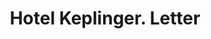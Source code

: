 ---
doi: 10.7916/D8D238RR
date_other: '1896'
date_other_textual: '1896'
form: correspondence
genre:
- Letters (correspondence)
name:
- Hotel Keplinger
object_in_context_url: https://biggert.cul.columbia.edu/items/view/ave_biggert_01236
subject_hierarchical_geographic:
- Alliance, Ohio, United States
subject_name:
- Hotel Keplinger
title: Hotel Keplinger. Letter
sort_title: Hotel Keplinger. Letter
call_number: ave_biggert_01236
coordinates:
- 40.913333333333334,-81.10805555555555
pid: ave_biggert_01236
identifiers: ave_biggert_01236
thumbnail: https://derivativo-2.library.columbia.edu/iiif/2/ldpd:343111/full/!256,256/0/native.jpg
permalink: "/biggert/ave_biggert_01236/"
layout: iiif-image-page
---